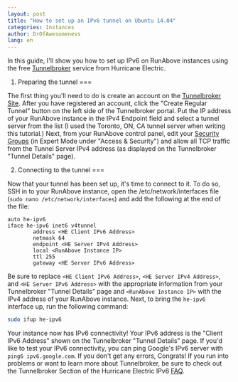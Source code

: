 ```yaml
---
layout: post
title: "How to set up an IPv6 tunnel on Ubuntu 14.04"
categories: Instances
author: DrOfAwesomeness
lang: en
---
```

In this guide, I'll show you how to set up IPv6 on RunAbove instances using the free [Tunnelbroker](https://www.tunnelbroker.net) service from Hurricane Electric.

1. Preparing the tunnel
===

The first thing you'll need to do is create an account on the [Tunnelbroker Site](https://www.tunnelbroker.net/). After you have registered an account, click the "Create Regular Tunnel" button on the left side of the Tunnelbroker portal. Put the IP address of your RunAbove instance in the IPv4 Endpoint field and select a tunnel server from the list (I used the Toronto, ON, CA tunnel server when writing this tutorial.) Next, from your RunAbove control panel, edit your [Security Groups](https://cloud.runabove.com/horizon/project/access_and_security/?tab=access_security_tabs__security_groups_tab) (in Expert Mode under "Access & Security") and allow all TCP traffic from the Tunnel Server IPv4 address (as displayed on the Tunnelbroker "Tunnel Details" page).

2. Connecting to the tunnel
===

Now that your tunnel has been set up, it's time to connect to it. To do so, SSH in to your RunAbove instance, open the /etc/network/interfaces file (`sudo nano /etc/network/interfaces`) and add the following at the end of the file:

```
auto he-ipv6
iface he-ipv6 inet6 v4tunnel
        address <HE Client IPv6 Address>
        netmask 64
        endpoint <HE Server IPv4 Address>
        local <RunAbove Instance IP>
        ttl 255
        gateway <HE Server IPv6 Address>
```
Be sure to replace `<HE Client IPv6 Address>`, `<HE Server IPv4 Address>`, and `<HE Server IPv6 Address>` with the appropriate information from your Tunnelbroker "Tunnel Details" page and `<RunAbove Instance IP>` with the IPv4 address of your RunAbove instance. Next, to bring the `he-ipv6` interface up, run the following command:

```bash
sudo ifup he-ipv6
```

Your instance now has IPv6 connectivity! Your IPv6 address is the "Client IPv6 Address" shown on the Tunnelbroker "Tunnel Details" page. If you'd like to test your IPv6 connectivity, you can ping Google's IPv6 server with `ping6 ipv6.google.com`. If you don't get any errors, Congrats! If you run into problems or want to learn more about Tunnelbroker, be sure to check out the Tunnelbroker Section of the Hurricane Electric IPv6 [FAQ](https://ipv6.he.net/certification/faq.php).
